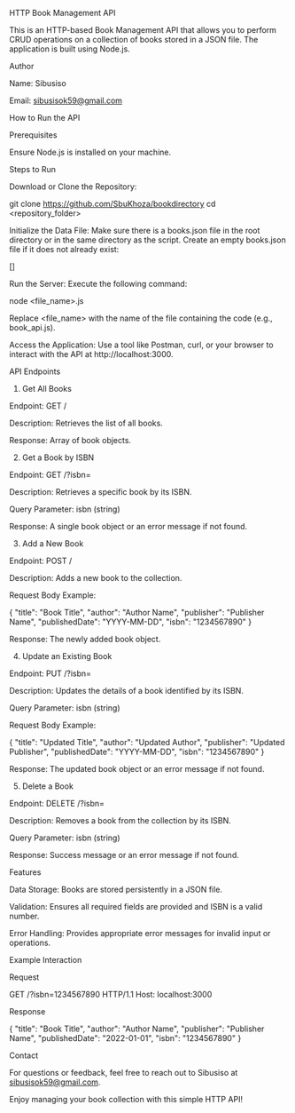 HTTP Book Management API

This is an HTTP-based Book Management API that allows you to perform CRUD operations on a collection of books stored in a JSON file. The application is built using Node.js.

Author

Name: Sibusiso

Email: sibusisok59@gmail.com

How to Run the API

Prerequisites

Ensure Node.js is installed on your machine.

Steps to Run

Download or Clone the Repository:

git clone https://github.com/SbuKhoza/bookdirectory
cd <repository_folder>

Initialize the Data File:
Make sure there is a books.json file in the root directory or in the same directory as the script. Create an empty books.json file if it does not already exist:

[]

Run the Server:
Execute the following command:

node <file_name>.js

Replace <file_name> with the name of the file containing the code (e.g., book_api.js).

Access the Application:
Use a tool like Postman, curl, or your browser to interact with the API at http://localhost:3000.

API Endpoints

1. Get All Books

Endpoint: GET /

Description: Retrieves the list of all books.

Response: Array of book objects.

2. Get a Book by ISBN

Endpoint: GET /?isbn=<isbn>

Description: Retrieves a specific book by its ISBN.

Query Parameter: isbn (string)

Response: A single book object or an error message if not found.

3. Add a New Book

Endpoint: POST /

Description: Adds a new book to the collection.

Request Body Example:

{
  "title": "Book Title",
  "author": "Author Name",
  "publisher": "Publisher Name",
  "publishedDate": "YYYY-MM-DD",
  "isbn": "1234567890"
}

Response: The newly added book object.

4. Update an Existing Book

Endpoint: PUT /?isbn=<isbn>

Description: Updates the details of a book identified by its ISBN.

Query Parameter: isbn (string)

Request Body Example:

{
  "title": "Updated Title",
  "author": "Updated Author",
  "publisher": "Updated Publisher",
  "publishedDate": "YYYY-MM-DD",
  "isbn": "1234567890"
}

Response: The updated book object or an error message if not found.

5. Delete a Book

Endpoint: DELETE /?isbn=<isbn>

Description: Removes a book from the collection by its ISBN.

Query Parameter: isbn (string)

Response: Success message or an error message if not found.

Features

Data Storage: Books are stored persistently in a JSON file.

Validation: Ensures all required fields are provided and ISBN is a valid number.

Error Handling: Provides appropriate error messages for invalid input or operations.

Example Interaction

Request

GET /?isbn=1234567890 HTTP/1.1
Host: localhost:3000

Response

{
  "title": "Book Title",
  "author": "Author Name",
  "publisher": "Publisher Name",
  "publishedDate": "2022-01-01",
  "isbn": "1234567890"
}

Contact

For questions or feedback, feel free to reach out to Sibusiso at sibusisok59@gmail.com.

Enjoy managing your book collection with this simple HTTP API!